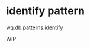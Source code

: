 identify pattern
================

[wq.db.patterns.identify]

WIP

[wq.db.patterns.identify]: https://github.com/wq/wq.db/blob/master/patterns/identify
